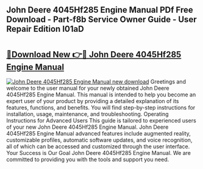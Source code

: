 ## John Deere 4045Hf285 Engine Manual PDf Free Download - Part-f8b Service Owner Guide - User Repair Edition I01aD

# <h2><a href="http://bc94978.oget.top/?id=John+Deere+4045Hf285+Engine+Manual">🔗Download New 👉🔴 John Deere 4045Hf285 Engine Manual</a></h2>

[![John Deere 4045Hf285 Engine Manual new download](https://i.imgur.com/5g1atiW.png)](http://bc94978.oget.top/?id=John+Deere+4045Hf285+Engine+Manual)
Greetings and welcome to the user manual for your newly obtained John Deere 4045Hf285 Engine Manual. This manual is intended to help you become an expert user of your product by providing a detailed explanation of its features, functions, and benefits. You will find step-by-step instructions for installation, usage, maintenance, and troubleshooting. Operating Instructions for Advanced Users This guide is tailored to experienced users of your new John Deere 4045Hf285 Engine Manual. John Deere 4045Hf285 Engine Manual advanced features include augmented reality, customizable profiles, automatic software updates, and voice recognition, all of which can be accessed and customized through the user interface. Your Success is Our Goal John Deere 4045Hf285 Engine Manual. We are committed to providing you with the tools and support you need.
